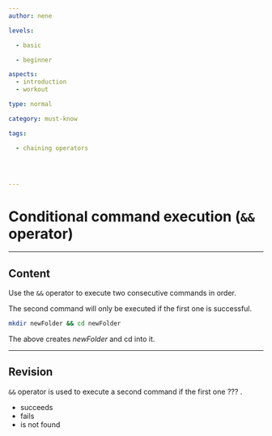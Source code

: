 ```yaml
---
author: nene

levels:

  - basic

  - beginner

aspects:
  - introduction
  - workout

type: normal

category: must-know

tags:

  - chaining operators




---
```


# Conditional command execution (`&&` operator)

---
## Content

Use the `&&` operator to execute two consecutive commands in order.

The second command will only be executed if the first one is successful.


```bash
mkdir newFolder && cd newFolder
```


The above creates *newFolder* and cd into it.

---
## Revision

`&&` operator is used to execute a second command if the first one ??? .


* succeeds
* fails
* is not found

 
 
 
